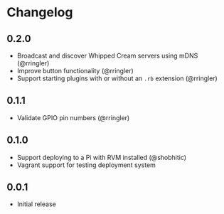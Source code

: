 # Changelog

## 0.2.0

* Broadcast and discover Whipped Cream servers using mDNS (@rringler)
* Improve button functionality (@rringler)
* Support starting plugins with or without an `.rb` extension (@rringler)

## 0.1.1

* Validate GPIO pin numbers (@rringler)

## 0.1.0

* Support deploying to a Pi with RVM installed (@shobhitic)
* Vagrant support for testing deployment system

## 0.0.1

* Initial release
